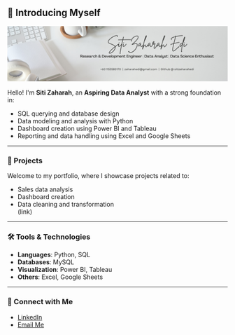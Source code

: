 ## 👋 Introducing Myself

![Hi, I'm Siti Zaharah](./banner.png)

Hello! I'm **Siti Zaharah**, an **Aspiring Data Analyst** with a strong foundation in:
- SQL querying and database design
- Data modeling and analysis with Python
- Dashboard creation using Power BI and Tableau
- Reporting and data handling using Excel and Google Sheets

---

### 📌 Projects
Welcome to my portfolio, where I showcase projects related to:
- Sales data analysis
- Dashboard creation
- Data cleaning and transformation  
(link)

---

### 🛠️ Tools & Technologies

- **Languages**: Python, SQL  
- **Databases**: MySQL  
- **Visualization**: Power BI, Tableau  
- **Others**: Excel, Google Sheets

---

### 🤝 Connect with Me
- [LinkedIn](https://www.linkedin.com/in/siti-zaharah-edi-7436411a0/)
- [Email Me](mailto:zaharahedi@gmail.com)

